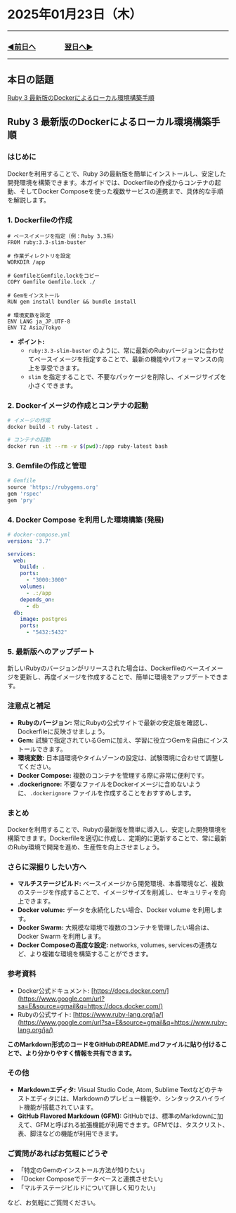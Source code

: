 # 2025年01月23日（木）

---

### [◀️前日へ](https://github.com/yuasys/chatty-journal/blob/main/2025/01/2025-01-22.md)&emsp;&emsp;&emsp;&emsp;[翌日へ▶️](https://github.com/yuasys/chatty-journal/blob/main/2025/01/2025-01-24.md)

---

## 本日の話題

[Ruby 3 最新版のDockerによるローカル環境構築手順]()

## Ruby 3 最新版のDockerによるローカル環境構築手順 

### はじめに

Dockerを利用することで、Ruby 3の最新版を簡単にインストールし、安定した開発環境を構築できます。本ガイドでは、Dockerfileの作成からコンテナの起動、そしてDocker Composeを使った複数サービスの連携まで、具体的な手順を解説します。

### 1\. Dockerfileの作成

```dockerfile:dockerfile
# ベースイメージを指定（例：Ruby 3.3系）
FROM ruby:3.3-slim-buster

# 作業ディレクトリを設定
WORKDIR /app

# GemfileとGemfile.lockをコピー
COPY Gemfile Gemfile.lock ./

# Gemをインストール
RUN gem install bundler && bundle install

# 環境変数を設定
ENV LANG ja_JP.UTF-8
ENV TZ Asia/Tokyo
```

  * **ポイント:**
      * `ruby:3.3-slim-buster` のように、常に最新のRubyバージョンに合わせてベースイメージを指定することで、最新の機能やパフォーマンスの向上を享受できます。
      * `slim` を指定することで、不要なパッケージを削除し、イメージサイズを小さくできます。

### 2\. Dockerイメージの作成とコンテナの起動

```bash
# イメージの作成
docker build -t ruby-latest .

# コンテナの起動
docker run -it --rm -v $(pwd):/app ruby-latest bash
```

### 3\. Gemfileの作成と管理

```ruby
# Gemfile
source 'https://rubygems.org'
gem 'rspec'
gem 'pry'
```

### 4\. Docker Compose を利用した環境構築 (発展)

```yaml
# docker-compose.yml
version: '3.7'

services:
  web:
    build: .
    ports:
      - "3000:3000"
    volumes:
      - .:/app
    depends_on:
      - db
  db:
    image: postgres
    ports:
      - "5432:5432"
```

### 5\. 最新版へのアップデート

新しいRubyのバージョンがリリースされた場合は、Dockerfileのベースイメージを更新し、再度イメージを作成することで、簡単に環境をアップデートできます。

### 注意点と補足

  * **Rubyのバージョン:** 常にRubyの公式サイトで最新の安定版を確認し、Dockerfileに反映させましょう。
  * **Gem:** 試験で指定されているGemに加え、学習に役立つGemを自由にインストールできます。
  * **環境変数:** 日本語環境やタイムゾーンの設定は、試験環境に合わせて調整してください。
  * **Docker Compose:** 複数のコンテナを管理する際に非常に便利です。
  * **.dockerignore:** 不要なファイルをDockerイメージに含めないように、`.dockerignore` ファイルを作成することをおすすめします。

### まとめ

Dockerを利用することで、Rubyの最新版を簡単に導入し、安定した開発環境を構築できます。Dockerfileを適切に作成し、定期的に更新することで、常に最新のRuby環境で開発を進め、生産性を向上させましょう。

### さらに深掘りしたい方へ

  * **マルチステージビルド:** ベースイメージから開発環境、本番環境など、複数のステージを作成することで、イメージサイズを削減し、セキュリティを向上できます。
  * **Docker volume:** データを永続化したい場合、Docker volume を利用します。
  * **Docker Swarm:** 大規模な環境で複数のコンテナを管理したい場合は、Docker Swarm を利用します。
  * **Docker Composeの高度な設定:** networks, volumes, servicesの連携など、より複雑な環境を構築することができます。

### 参考資料

  * Docker公式ドキュメント: [https://docs.docker.com/](https://www.google.com/url?sa=E&source=gmail&q=https://docs.docker.com/)
  * Rubyの公式サイト: [https://www.ruby-lang.org/ja/](https://www.google.com/url?sa=E&source=gmail&q=https://www.ruby-lang.org/ja/)

**このMarkdown形式のコードをGitHubのREADME.mdファイルに貼り付けることで、より分かりやすく情報を共有できます。**

### その他

  * **Markdownエディタ:** Visual Studio Code, Atom, Sublime Textなどのテキストエディタには、Markdownのプレビュー機能や、シンタックスハイライト機能が搭載されています。
  * **GitHub Flavored Markdown (GFM):** GitHubでは、標準のMarkdownに加えて、GFMと呼ばれる拡張機能が利用できます。GFMでは、タスクリスト、表、脚注などの機能が利用できます。

### ご質問があればお気軽にどうぞ

  * 「特定のGemのインストール方法が知りたい」
  * 「Docker Composeでデータベースと連携させたい」
  * 「マルチステージビルドについて詳しく知りたい」

など、お気軽にご質問ください。
